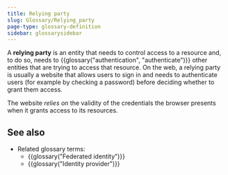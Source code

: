 ```yaml
---
title: Relying party
slug: Glossary/Relying_party
page-type: glossary-definition
sidebar: glossarysidebar
---
```


A **relying party** is an entity that needs to control access to a resource and, to do so, needs to {{glossary("authentication", "authenticate")}} other entities that are trying to access that resource. On the web, a relying party is usually a website that allows users to sign in and needs to authenticate users (for example by checking a password) before deciding whether to grant them access.

The website _relies on_ the validity of the credentials the browser presents when it grants access to its resources.

## See also

- Related glossary terms:
  - {{glossary("Federated identity")}}
  - {{glossary("Identity provider")}}
